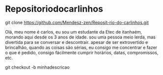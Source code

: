# Repositoriodocarlinhos
git clone https://github.com/Mendesz-zen/Reposit-rio-do-carlinhos.git

Olá, meu nome é carlos, eu sou um estudante da Etec de itanhaém, morando aqui desde os 3 anos de idade. sou uma pessoa meio lerda, mas divertida para se conversar e descontrair. apesar de ser extrovertido e brincalhão, quando as coisas são sérias, eu consigo me concentrar e fazer o que é pedido, consigo fácilmente cumprir horários, datas, compromissos, etc.

git checkout -b minhadescricao
